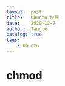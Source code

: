 ```yaml
---
layout:  post
title:   Ubuntu 权限
date:    2020-12-7
author:  Tangle
catalog: true
tags:
    - Ubuntu
---
```


# chmod

```
```
